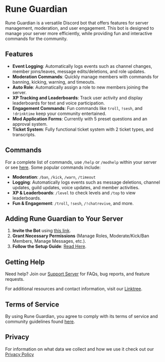 # Rune Guardian

Rune Guardian is a versatile Discord bot that offers features for server management, moderation, and user engagement. This bot is designed to manage your server more efficiently, while providing fun and interactive commands for the community.

## Features
- **Event Logging**: Automatically logs events such as channel changes, member joins/leaves, message edits/deletions, and role updates.
- **Moderation Commands**: Quickly manage members with commands for banning, kicking, warning, and timeouts.
- **Auto Role**: Automatically assign a role to new members joining the server.
- **XP Tracking and Leaderboards**: Track user activity and display leaderboards for text and voice participation.
- **Engagement Commands**: Fun commands like `troll`, `!sesh`, and `!drinktime` keep your community entertained.
- **Mod Application Forms**: Currently with 5 preset questions and an approval system.
- **Ticket System**: Fully functional ticket system with 2 ticket types, and transcripts.

## Commands
For a complete list of commands, use `/help` or `/modhelp` within your server or see [here](https://github.com/xanzinfl/Rune-Guardian-Docs/blob/main/COMMANDLIST.md). Some popular commands include:
- **Moderation**: `/ban`, `/kick`, `/warn`, `/timeout`
- **Logging**: Automatically logs events such as message deletions, channel updates, guild updates, voice updates, and member activities.
- **XP & Leaderboards**: `/level` to check levels and `/top` to view leaderboards.
- **Fun & Engagement**: `/troll`, `!sesh`, `/!chatrevive`, and more.

## Adding Rune Guardian to Your Server
1. **Invite the Bot** using [this link](https://discord.com/oauth2/authorize?client_id=1285116010822893579).
2. **Grant Necessary Permissions** (Manage Roles, Moderate/Kick/Ban Members, Manage Messages, etc.).
3. **Follow the Setup Guide**: [Read Here](https://github.com/xanzinfl/Rune/blob/main/SETUP.md).

## Getting Help
Need help? Join our [Support Server](https://discord.gg/422p3anb3T) for FAQs, bug reports, and feature requests. 

For additional resources and contact information, visit our [Linktree](https://linktr.ee/Rune.gg).

## Terms of Service
By using Rune Guardian, you agree to comply with its terms of service and community guidelines found [here](https://github.com/xanzinfl/Rune-Guardian-Docs/blob/main/TermsOfService.md).

## Privacy
For information on what data we collect and how we use it check out our [Privacy Policy](https://github.com/xanzinfl/Rune-Guardian-Docs/blob/main/PrivacyPolicy.md)
